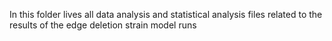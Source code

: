 In this folder lives all data analysis and statistical analysis files related to the results of the edge deletion strain model runs
